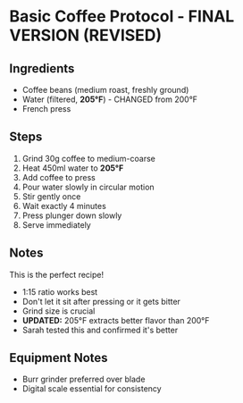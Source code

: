 # Basic Coffee Protocol - FINAL VERSION (REVISED)

## Ingredients
- Coffee beans (medium roast, freshly ground)
- Water (filtered, **205°F**) - CHANGED from 200°F
- French press

## Steps
1. Grind 30g coffee to medium-coarse
2. Heat 450ml water to **205°F** 
3. Add coffee to press
4. Pour water slowly in circular motion
5. Stir gently once
6. Wait exactly 4 minutes
7. Press plunger down slowly
8. Serve immediately

## Notes
This is the perfect recipe! 

- 1:15 ratio works best
- Don't let it sit after pressing or it gets bitter
- Grind size is crucial
- **UPDATED:** 205°F extracts better flavor than 200°F
- Sarah tested this and confirmed it's better

## Equipment Notes
- Burr grinder preferred over blade
- Digital scale essential for consistency